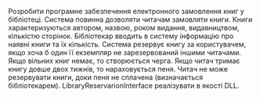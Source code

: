 Розробити програмне забезпечення електронного замовлення книг у бібліотеці. Система повинна дозволяти читачам замовляти книги. Книги характеризуються автором, назвою, роком видання, видавництвом, кількістю сторінок. Бібліотекар вводить в систему інформацію про наявні книги та їх кількість. Система резервує книгу за користувачем, якщо хоча б один її екземпляр не зарезервований іншими читачами. Якщо вільних книг немає, то створюється черга. Якщо читач тримає книгу довше двох тижнів, то нараховується пеня. Читач не може резервувати книги, доки пеня не сплачена (визначається бібліотекарем).
LibraryReservarionInterface реалізувати в якості DLL.
